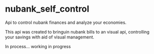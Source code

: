 # nubank_self_control
Api to control nubank finances and analyze your economies.

This api was created to bringuin nubank bills to an visual api, controlling your savings with aid of visual management.

In process...
 working in progress